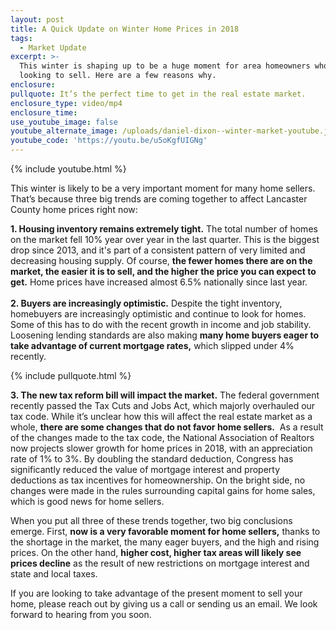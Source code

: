 ```yaml
---
layout: post
title: A Quick Update on Winter Home Prices in 2018
tags:
  - Market Update
excerpt: >-
  This winter is shaping up to be a huge moment for area homeowners who are
  looking to sell. Here are a few reasons why.
enclosure:
pullquote: It’s the perfect time to get in the real estate market.
enclosure_type: video/mp4
enclosure_time:
use_youtube_image: false
youtube_alternate_image: /uploads/daniel-dixon--winter-market-youtube.jpg
youtube_code: 'https://youtu.be/u5oKgfUIGNg'
---
```



{% include youtube.html %}

This winter is likely to be a very important moment for many home sellers. That’s because three big trends are coming together to affect Lancaster County home prices right now:

**1. Housing inventory remains extremely tight.** The total number of homes on the market fell 10% year over year in the last quarter. This is the biggest drop since 2013, and it's part of a consistent pattern of very limited and decreasing housing supply. Of course, **the fewer homes there are on the market, the easier it is to sell, and the higher the price you can expect to get.** Home prices have increased almost 6.5% nationally since last year.<br>**<br>2. Buyers are increasingly optimistic.** Despite the tight inventory, homebuyers are increasingly optimistic and continue to look for homes. Some of this has to do with the recent growth in income and job stability. Loosening lending standards are also making **many home buyers eager to take advantage of current mortgage rates,** which slipped under 4% recently.

{% include pullquote.html %}

**3. The new tax reform bill will impact the market.** The federal government recently passed the Tax Cuts and Jobs Act, which majorly overhauled our tax code. While it’s unclear how this will affect the real estate market as a whole, **there are some changes that do not favor home sellers.** &nbsp;As a result of the changes made to the tax code, the National Association of Realtors now projects slower growth for home prices in 2018, with an appreciation rate of 1% to 3%. By doubling the standard deduction, Congress has significantly reduced the value of mortgage interest and property deductions as tax incentives for homeownership. On the bright side, no changes were made in the rules surrounding capital gains for home sales, which is good news for home sellers.

When you put all three of these trends together, two big conclusions emerge. First, **now is a very favorable moment for home sellers,** thanks to the shortage in the market, the many eager buyers, and the high and rising prices. On the other hand, **higher cost, higher tax areas will likely see prices decline** as the result of new restrictions on mortgage interest and state and local taxes.

If you are looking to take advantage of the present moment to sell your home, please reach out by giving us a call or sending us an email. We look forward to hearing from you soon.